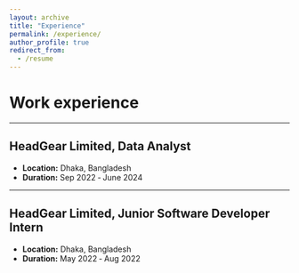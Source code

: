 ```yaml
---
layout: archive
title: "Experience"
permalink: /experience/
author_profile: true
redirect_from:
  - /resume
---
```

Work experience
======

---

## HeadGear Limited, Data Analyst
- **Location:** Dhaka, Bangladesh
- **Duration:** Sep 2022 ‑ June 2024


---

## HeadGear Limited, Junior Software Developer Intern
- **Location:** Dhaka, Bangladesh
- **Duration:** May 2022 ‑ Aug 2022
